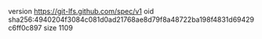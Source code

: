 version https://git-lfs.github.com/spec/v1
oid sha256:4940204f3084c081d0ad21768ae8d79f8a48722ba198f4831d69429c6ff0c897
size 1109
